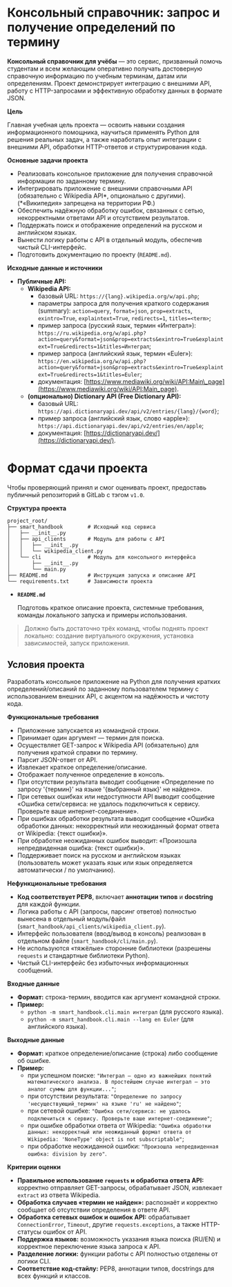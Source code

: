 # **Консольный справочник: запрос и получение определений по термину**

**Консольный справочник для учёбы** — это сервис, призванный помочь студентам и всем желающим оперативно получать достоверную справочную информацию по учебным терминам, датам или определениям. Проект демонстрирует интеграцию с внешними API, работу с HTTP-запросами и эффективную обработку данных в формате JSON.

**Цель**

Главная учебная цель проекта — освоить навыки создания информационного помощника, научиться применять Python для решения реальных задач, а также наработать опыт интеграции с внешними API, обработки HTTP-ответов и структурирования кода.

**Основные задачи проекта**

  * Реализовать консольное приложение для получения справочной информации по заданному термину.
  * Интегрировать приложение с внешними справочными API (обязательно с Wikipedia API*, опционально с другими). (*«Википедия» запрещена на территории РФ.)
  * Обеспечить надёжную обработку ошибок, связанных с сетью, некорректными ответами API и отсутствием результатов.
  * Поддержать поиск и отображение определений на русском и английском языках.
  * Вынести логику работы с API в отдельный модуль, обеспечив чистый CLI-интерфейс.
  * Подготовить документацию по проекту (`README.md`).

**Исходные данные и источники**

  * **Публичные API:**
      * **Wikipedia API:**
          * базовый URL: `https://{lang}.wikipedia.org/w/api.php`;
          * параметры запроса для получения краткого содержания (summary):
            `action=query`, `format=json`, `prop=extracts`, `exintro=True`, `explaintext=True`, `redirects=1`, `titles=<term>`;
          * пример запроса (русский язык, термин «Интеграл»): `https://ru.wikipedia.org/w/api.php?action=query&format=json&prop=extracts&exintro=True&explaintext=True&redirects=1&titles=Интеграл`;
          * пример запроса (английский язык, термин «Euler»): `https://en.wikipedia.org/w/api.php?action=query&format=json&prop=extracts&exintro=True&explaintext=True&redirects=1&titles=Euler`;
          * документация: [https://www.mediawiki.org/wiki/API:Main\_page](https://www.mediawiki.org/wiki/API:Main_page).
      * **(опционально) Dictionary API (Free Dictionary API):**
          * базовый URL: `https://api.dictionaryapi.dev/api/v2/entries/{lang}/{word}`;
          * пример запроса (английский язык, слово «apple»): `https://api.dictionaryapi.dev/api/v2/entries/en/apple`;
          * документация: [https://dictionaryapi.dev/](https://dictionaryapi.dev/).
   

# **Формат сдачи проекта**

Чтобы проверяющий принял и смог оценивать проект, предоставь публичный репозиторий в GitLab с тэгом `v1.0`.

**Структура проекта**

```
project_root/
├── smart_handbook        # Исходный код сервиса
│   ├── __init__.py
│   ├── api_clients       # Модуль для работы с API
│   │   ├── __init__.py
│   │   └── wikipedia_client.py
│   └── cli               # Модуль для консольного интерфейса
│       ├── __init__.py
│       └── main.py
├── README.md             # Инструкция запуска и описание API
└── requirements.txt      # Зависимости проекта
```
  - **`README.md`**

    Подготовь краткое описание проекта, системные требования, команды локального запуска и примеры использования.

> Должно быть достаточно трёх команд, чтобы поднять проект локально: создание виртуального окружения, установка зависимостей, запуск приложения.

## Условия проекта

Разработать консольное приложение на Python для получения кратких определений/описаний по заданному пользователем термину с использованием внешних API, с акцентом на надёжность и чистоту кода.

**Функциональные требования**

  * Приложение запускается из командной строки.
  * Принимает один аргумент — термин для поиска.
  * Осуществляет GET-запрос к Wikipedia API (обязательно) для получения краткой справки по термину.
  * Парсит JSON-ответ от API.
  * Извлекает краткое определение/описание.
  * Отображает полученное определение в консоль.
  * При отсутствии результата выводит сообщение «Определение по запросу '{термин}' на языке '{выбранный язык}' не найдено».
  * При сетевых ошибках или недоступности API выводит сообщение «Ошибка сети/сервиса: не удалось подключиться к сервису. Проверьте ваше интернет-соединение».
  * При ошибках обработки результата выводит сообщение «Ошибка обработки данных: некорректный или неожиданный формат ответа от Wikipedia: {текст ошибки}».
  * При обработке неожиданных ошибок выводит: «Произошла непредвиденная ошибка: {текст ошибки}».
  * Поддерживает поиск на русском и английском языках (пользователь может указать язык или язык определяется автоматически / по умолчанию).

**Нефункциональные требования**

  * **Код соответствует PEP8**, включает **аннотации типов** и **docstring** для каждой функции.
  * Логика работы с API (запросы, парсинг ответов) полностью вынесена в отдельный модуль/файл (`smart_handbook/api_clients/wikipedia_client.py`).
  * Интерфейс пользователя (ввод/вывод в консоль) реализован в отдельном файле (`smart_handbook/cli/main.py`).
  * Не используются «тяжёлые» сторонние библиотеки (разрешены `requests` и стандартные библиотеки Python).
  * Чистый CLI-интерфейс без избыточных информационных сообщений.

**Входные данные**

  * **Формат:** строка-термин, вводится как аргумент командной строки.
  * **Пример:**
      * `python -m smart_handbook.cli.main интеграл` (для русского языка).
      * `python -m smart_handbook.cli.main --lang en Euler` (для английского языка).

**Выходные данные**

  * **Формат:** краткое определение/описание (строка) либо сообщение об ошибке.
  * **Пример:**
      * при успешном поиске: `"Интеграл — одно из важнейших понятий математического анализа. В простейшем случае интеграл — это аналог суммы для функции..."`;
      * при отсутствии результата: `"Определение по запросу 'несуществующий_термин' на языке 'ru' не найдено"`;
      * при сетевой ошибке: `"Ошибка сети/сервиса: не удалось подключиться к сервису. Проверьте ваше интернет-соединение"`;
      * при ошибке обработки ответа от Wikipedia: `"Ошибка обработки данных: некорректный или неожиданный формат ответа от Wikipedia: 'NoneType' object is not subscriptable"`;
      * при обработке неожиданной ошибки: `"Произошла непредвиденная ошибка: division by zero"`.

**Критерии оценки**

  * **Правильное использование `requests` и обработка ответа API:** корректно отправляет GET-запросы, обрабатывает JSON, извлекает `extract` из ответа Wikipedia. 
  * **Обработка случаев «термин не найден»:** распознаёт и корректно сообщает об отсутствии определения в ответе API.
  * **Обработка сетевых ошибок и ошибок API:** обрабатывает `ConnectionError`, `Timeout`, другие `requests.exceptions`, а также HTTP-статусы ошибок от API. 
  * **Поддержка языков:** возможность указания языка поиска (RU/EN) и корректное переключение языка запроса к API.
  * **Разделение логики:** функции работы с API полностью отделены от логики CLI. 
  * **Соответствие код-стайлу:** PEP8, аннотации типов, docstrings для всех функций и классов.

